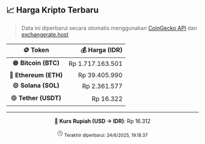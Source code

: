 

<!-- HARGA_KRIPTO -->
## 📈 Harga Kripto Terbaru

> Data ini diperbarui secara otomatis menggunakan [CoinGecko API](https://www.coingecko.com/) dan [exchangerate.host](https://exchangerate.host/)

<div align="center">

| 🪙 Token | 💰 Harga (IDR) |
|:------:|---------------:|
| 🟠 **Bitcoin (BTC)**   | Rp 1.717.163.501 |
| 🔵 **Ethereum (ETH)**  | Rp 39.405.990 |
| 🟣 **Solana (SOL)**    | Rp 2.361.577 |
| 🟢 **Tether (USDT)**   | Rp 16.322 |

---

💱 **Kurs Rupiah (USD → IDR)**: Rp 16.312

🕒 <sub>Terakhir diperbarui: 24/6/2025, 19.18.37</sub>

</div>
<!-- /HARGA_KRIPTO -->